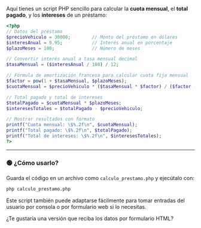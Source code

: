 Aquí tienes un script PHP sencillo para calcular la **cuota mensual**, el **total pagado**, y los **intereses** de un préstamo:

```php
<?php
// Datos del préstamo
$precioVehiculo = 30000;        // Monto del préstamo en dólares
$interesAnual = 9.95;           // Interés anual en porcentaje
$plazoMeses = 100;              // Número de meses

// Convertir interés anual a tasa mensual decimal
$tasaMensual = ($interesAnual / 100) / 12;

// Fórmula de amortización francesa para calcular cuota fija mensual
$factor = pow(1 + $tasaMensual, $plazoMeses);
$cuotaMensual = $precioVehiculo * ($tasaMensual * $factor) / ($factor - 1);

// Total pagado y total de intereses
$totalPagado = $cuotaMensual * $plazoMeses;
$interesesTotales = $totalPagado - $precioVehiculo;

// Mostrar resultados con formato
printf("Cuota mensual: \$%.2f\n", $cuotaMensual);
printf("Total pagado: \$%.2f\n", $totalPagado);
printf("Total de intereses: \$%.2f\n", $interesesTotales);
?>
```

---

### 🟢 ¿Cómo usarlo?

Guarda el código en un archivo como `calculo_prestamo.php` y ejecútalo con:

```bash
php calculo_prestamo.php
```

Este script también puede adaptarse fácilmente para tomar entradas del usuario por consola o por formulario web si lo necesitas.

¿Te gustaría una versión que reciba los datos por formulario HTML?
